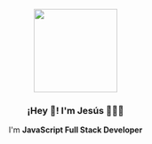 <p align="center" width="300">
   <img align="center" width="150" src="https://bucket.futjesus.dev/public/logo-without-background.png" />
   <h3 align="center">¡Hey 👋! I'm Jesús 👨🏻‍💻</h3>
</p>

<p align="center">I'm <strong>JavaScript Full Stack Developer</strong>
